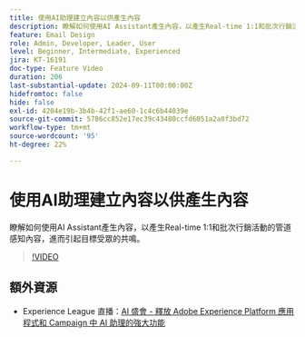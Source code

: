```yaml
---
title: 使用AI助理建立內容以供產生內容
description: 瞭解如何使用AI Assistant產生內容，以產生Real-time 1:1和批次行銷活動的管道感知內容，進而引起目標受眾的共鳴。
feature: Email Design
role: Admin, Developer, Leader, User
level: Beginner, Intermediate, Experienced
jira: KT-16191
doc-type: Feature Video
duration: 206
last-substantial-update: 2024-09-11T00:00:00Z
hidefromtoc: false
hide: false
exl-id: 4204e19b-3b4b-42f1-ae60-1c4c6b44039e
source-git-commit: 5786cc852e17ec39c43480ccfd6051a2a8f3bd72
workflow-type: tm+mt
source-wordcount: '95'
ht-degree: 22%

---
```


# 使用AI助理建立內容以供產生內容

瞭解如何使用AI Assistant產生內容，以產生Real-time 1:1和批次行銷活動的管道感知內容，進而引起目標受眾的共鳴。

>[!VIDEO](https://video.tv.adobe.com/v/3433569/?learn=on)

## 額外資源

* Experience League 直播：[AI 盛會 - 釋放 Adobe Experience Platform 應用程式和 Campaign 中 AI 助理的強大功能](https://experienceleague.adobe.com/zh-hant/docs/events/experience-league-live-recordings/episodes/exl-live-episode-09-26-24)
